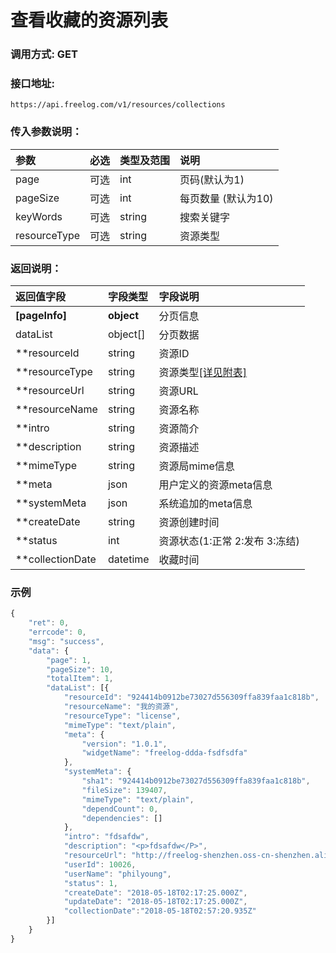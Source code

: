 # 查看收藏的资源列表

### 调用方式: GET

### 接口地址:

```
https://api.freelog.com/v1/resources/collections
```

### 传入参数说明：

| 参数 | 必选 | 类型及范围 | 说明 |
| :--- | :--- | :--- | :--- |
|page|可选|int|页码(默认为1)|
|pageSize|可选|int|每页数量 (默认为10)|
|keyWords|可选|string|搜索关键字|
|resourceType|可选|string|资源类型|


### 返回说明：

| 返回值字段 | 字段类型 | 字段说明 |
| :--- | :--- | :--- |
| **[pageInfo]** | **object** | 分页信息|
| dataList| object[]| 分页数据|
| **resourceId | string | 资源ID|
| **resourceType | string | 资源类型[[详见附表]][资源类型] |
| **resourceUrl | string | 资源URL |
| **resourceName | string | 资源名称 |
| **intro | string | 资源简介 |
| **description | string | 资源描述 |
| **mimeType| string| 资源局mime信息|
| **meta| json| 用户定义的资源meta信息|
| **systemMeta| json| 系统追加的meta信息|
| **createDate| string| 资源创建时间|
| **status| int| 资源状态(1:正常 2:发布 3:冻结)|
| **collectionDate|datetime|收藏时间|

### 示例

```js
{
	"ret": 0,
	"errcode": 0,
	"msg": "success",
	"data": {
		"page": 1,
		"pageSize": 10,
		"totalItem": 1,
		"dataList": [{
			"resourceId": "924414b0912be73027d556309ffa839faa1c818b",
			"resourceName": "我的资源",
			"resourceType": "license",
			"mimeType": "text/plain",
			"meta": {
				"version": "1.0.1",
				"widgetName": "freelog-ddda-fsdfsdfa"
			},
			"systemMeta": {
				"sha1": "924414b0912be73027d556309ffa839faa1c818b",
				"fileSize": 139407,
				"mimeType": "text/plain",
				"dependCount": 0,
				"dependencies": []
			},
			"intro": "fdsafdw",
			"description": "<p>fdsafdw</P>",
			"resourceUrl": "http://freelog-shenzhen.oss-cn-shenzhen.aliyuncs.com/resources/license/310986f995c04a46895b17a80626b59d",
			"userId": 10026,
			"userName": "philyoung",
			"status": 1,
			"createDate": "2018-05-18T02:17:25.000Z",
			"updateDate": "2018-05-18T02:17:25.000Z",
			"collectionDate":"2018-05-18T02:57:20.935Z"
		}]
	}
}
```

[资源类型]: /附表/资源类型.html "资源类型"